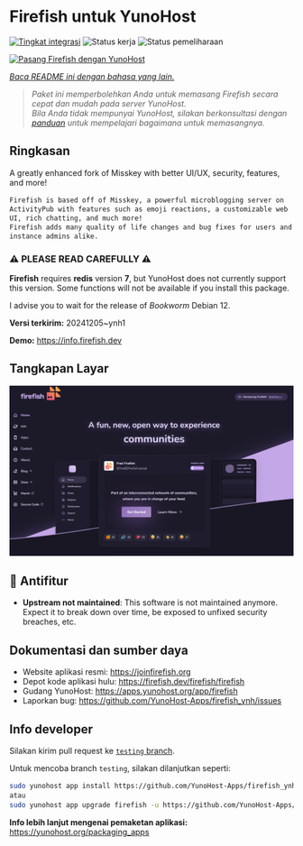 <!--
N.B.: README ini dibuat secara otomatis oleh <https://github.com/YunoHost/apps/tree/master/tools/readme_generator>
Ini TIDAK boleh diedit dengan tangan.
-->

# Firefish untuk YunoHost

[![Tingkat integrasi](https://apps.yunohost.org/badge/integration/firefish)](https://ci-apps.yunohost.org/ci/apps/firefish/)
![Status kerja](https://apps.yunohost.org/badge/state/firefish)
![Status pemeliharaan](https://apps.yunohost.org/badge/maintained/firefish)

[![Pasang Firefish dengan YunoHost](https://install-app.yunohost.org/install-with-yunohost.svg)](https://install-app.yunohost.org/?app=firefish)

*[Baca README ini dengan bahasa yang lain.](./ALL_README.md)*

> *Paket ini memperbolehkan Anda untuk memasang Firefish secara cepat dan mudah pada server YunoHost.*  
> *Bila Anda tidak mempunyai YunoHost, silakan berkonsultasi dengan [panduan](https://yunohost.org/install) untuk mempelajari bagaimana untuk memasangnya.*

## Ringkasan


A greatly enhanced fork of Misskey with better UI/UX, security, features, and more!


    Firefish is based off of Misskey, a powerful microblogging server on ActivityPub with features such as emoji reactions, a customizable web UI, rich chatting, and much more!
    Firefish adds many quality of life changes and bug fixes for users and instance admins alike.

### ⚠️ PLEASE READ CAREFULLY ⚠️

**Firefish** requires **redis** version **7**, but YunoHost does not currently support this version.
Some functions will not be available if you install this package.

I advise you to wait for the release of _Bookworm_ Debian 12.

**Versi terkirim:** 20241205~ynh1

**Demo:** <https://info.firefish.dev>

## Tangkapan Layar

![Tangkapan Layar pada Firefish](./doc/screenshots/screenshot-firefish.png)

## :red_circle: Antifitur

- **Upstream not maintained**: This software is not maintained anymore. Expect it to break down over time, be exposed to unfixed security breaches, etc.

## Dokumentasi dan sumber daya

- Website aplikasi resmi: <https://joinfirefish.org>
- Depot kode aplikasi hulu: <https://firefish.dev/firefish/firefish>
- Gudang YunoHost: <https://apps.yunohost.org/app/firefish>
- Laporkan bug: <https://github.com/YunoHost-Apps/firefish_ynh/issues>

## Info developer

Silakan kirim pull request ke [`testing` branch](https://github.com/YunoHost-Apps/firefish_ynh/tree/testing).

Untuk mencoba branch `testing`, silakan dilanjutkan seperti:

```bash
sudo yunohost app install https://github.com/YunoHost-Apps/firefish_ynh/tree/testing --debug
atau
sudo yunohost app upgrade firefish -u https://github.com/YunoHost-Apps/firefish_ynh/tree/testing --debug
```

**Info lebih lanjut mengenai pemaketan aplikasi:** <https://yunohost.org/packaging_apps>
